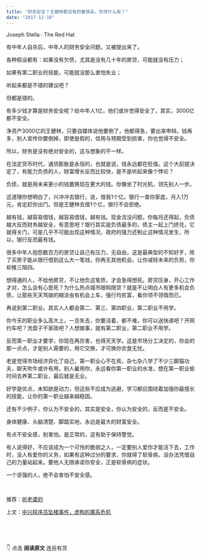 ```yaml
---
title: "财务安全？王健林都没有的奢侈品，你凭什么有？"
date: "2017-12-18"
---
```


Joseph Stella · The Red Hat

有中年人自杀后，中年人的财务安全问题，又被提出来了。

各种假设都有：如果没有欠债，尤其是没有几十年的房贷，可能就没有压力；

如果有第二职业的技能，可能就没那么害怕失业；

听起来都是不错的建议吧？

但都是错的。

有多少钱才算是财务安全呢？给中年人1亿，他们或许觉得安全了，其实，3000亿都不安全。

净资产3000亿的王健林，只要自媒体说他要倒了，他都得急，要出来申辩。钱再多，别人宣传你要倒掉，即使是假的，信用与预期受到损害，你也觉得不安全。

所以，财务是没有绝对安全的，这与想象的不一样。

在法定货币时代，通货膨胀是永恒的，也就是说，钱永远都在贬值。这个大前提决定了，有能力负债的人，财富增长反而比较快，是不是听起来像个悖论？

负债，就是用未来更小的钱置换现在更大的钱。你像坐了时光机，领先别人一步。

这道理你想明白了，兴冲冲去银行，说，借我1个亿。银行一查你家底，月入1万元，肯定赶你出门。但是王健林去借1个亿，银行不会拒绝。

越有钱，越容易借钱，越容易借钱，越有钱。现金流没问题，你每月还得起，负债越大反而财务越安全，有意思吧？银行其实是负债最多的，债主一起上门挤兑，它就得关门，可是几乎不可能出现这种情况，政府的强力还制止这种情况发生，所以，银行反而最有钱。

很多中年人抱怨数百万的房贷让自己有压力，无自由，这是最典型的不知好歹，除了买房子能从银行借到这么大一笔钱，你再无其他机会。让你减轻未来的负担，你却推三阻四。

想得通的人，不给他房贷，不让他负这笔债，才会急得想死。房贷压身，开心工作才对，怎么会有心思死？为什么热点城市限购限贷？就是不让明白人有更多机会负债，让那些天天骂娘的糊涂虫有机会上车，强行均贫富，看你领不领情而已。

再说到第二职业。其实人人都会第二、第三、第四职业，第二职业不用学。

你今天的职业多么高大上，一旦失去，你要活着，都不难，你可以送快递吧？开网约车吧？洗盘子干家政吧？人想做事，就有第二职业，第二职业不用学。

反而第一职业才要学，你现在再厉害，也得天天学。这是市场分工决定的，你会的那一点点，才是别人需要的，用它交换，才可换你衣食无忧。

老是觉得市场经济异化了自己，第一职业心不在焉，杂七杂八学了不少三脚猫功夫，聊天吹牛或许有用，别人雇用你，永远看你第一职业的水准，想在第一职业偷时间去养第二职业，最后就是无业。

好学是优点，未知欲是动力，但这些不应成为逃避，学习都应围绕着加强你最擅长的技能，让你的第一职业越来越稳固。

还有不少例子，你认为不安全的，其实是安全，你认为安全的，反而是不安全。

身体健康、头脑清楚、脚踏实地，永远是最大的财富安全。

有点不安全感，别害怕，是正常的，这有助于保持警觉。

有人说得好，不应该成为一个可怜的脆弱之人，一定要别人爱你才能活下去，工作时，没人有爱你的义务，如果有这种过分的要求，你就得了软骨病，没办法凭借自己的力量站起来。要他人无限承诺你安全，正是软骨病的症状。

一个坚强的人，绝不会害怕不安全感。

 

推荐：[听老婆的](http://mp.weixin.qq.com/s?__biz=MjM5NDU0Mjk2MQ==&mid=2651623413&idx=1&sn=edd3cb743e19033dd775412813a6314c&chksm=bd7e0beb8a0982fdf42398476fa986c7a560044d62efc55c54fa5ebcd2b4a76fc8d992ef0a87&scene=21#wechat_redirect)

上文：[中兴程序员坠楼事件，虚构的魔系危机](http://mp.weixin.qq.com/s?__biz=MjM5NDU0Mjk2MQ==&mid=2651624629&idx=1&sn=aecfe6b2d86783055d84e81ad7b06c68&chksm=bd7e10ab8a0999bd86121ff52cf2e60fc201eb12bc358a588355f08861e43f37d5883f751160&scene=21#wechat_redirect)

 

 

👇 点击 **阅读原文** 连岳有货
